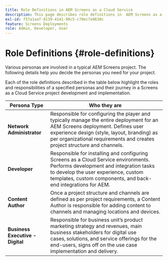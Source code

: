 ```yaml
---
title: Role Definitions in AEM Screens as a Cloud Service
description: This page describes role definitions in  AEM Screens as a Cloud Service.
exl-id: f57a1aaf-8139-4141-90c5-c70ec7a9630c
feature: Screens Deployments
role: Admin, Developer, User
---
```

# Role Definitions {#role-definitions}

Various personas are involved in a typical AEM Screens project. The following details help you decide the personas you need for your project.

Each of the role  definitions described in the table below highlight the roles and responsibilities of a specified personas and their journey in a Screens as a Cloud Service project development and implementation.

|Persona Type|Who they are|
|--- |--- |
|**Network Administrator** |Responsible for configuring the player and typically manage the entire deployment for an AEM Screens deployment. Defines user experience design (style, layout, branding) as per organizational requirements and creates project structure and channels.  |
|**Developer** |Responsible for installing and configuring Screens as a Cloud Service environments. Performs development and integration tasks to develop the user experience, custom templates, custom components, and back-end integrations for AEM. |
|**Content Author**|Once a project structure and channels are defined as per project requirements, a Content Author is responsible for adding content to channels and managing locations and devices. |
|**Business Executive - Digital** |Responsible for business unit’s product marketing strategy and revenues, main business stakeholders for digital use cases, solutions, and service offerings for the end-users, signs off on the use case implementation and delivery. |
